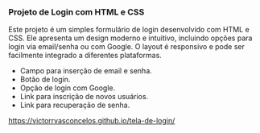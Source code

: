 ### Projeto de Login com HTML e CSS

Este projeto é um simples formulário de login desenvolvido com HTML e CSS. Ele apresenta um design moderno e intuitivo, incluindo opções para login via email/senha ou com Google. O layout é responsivo e pode ser facilmente integrado a diferentes plataformas.

- Campo para inserção de email e senha.
- Botão de login.
- Opção de login com Google.
- Link para inscrição de novos usuários.
- Link para recuperação de senha.


 https://victorrvasconcelos.github.io/tela-de-login/
